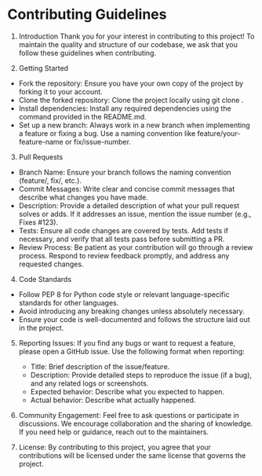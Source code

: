 # Contributing Guidelines
1. Introduction
Thank you for your interest in contributing to this project! To maintain the quality and structure of our codebase, we ask that you follow these guidelines when contributing.

2. Getting Started
- Fork the repository: Ensure you have your own copy of the project by forking it to your account.
- Clone the forked repository: Clone the project locally using git clone <your-forked-repo-url>.
- Install dependencies: Install any required dependencies using the command provided in the README.md.
- Set up a new branch: Always work in a new branch when implementing a feature or fixing a bug. Use a naming convention like feature/your-feature-name or fix/issue-number.
3. Pull Requests
- Branch Name: Ensure your branch follows the naming convention (feature/, fix/, etc.).
- Commit Messages: Write clear and concise commit messages that describe what changes you have made.
- Description: Provide a detailed description of what your pull request solves or adds. If it addresses an issue, mention the issue number (e.g., Fixes #123).
- Tests: Ensure all code changes are covered by tests. Add tests if necessary, and verify that all tests pass before submitting a PR.
- Review Process: Be patient as your contribution will go through a review process. Respond to review feedback promptly, and address any requested changes.
4. Code Standards
- Follow PEP 8 for Python code style or relevant language-specific standards for other languages.
- Avoid introducing any breaking changes unless absolutely necessary.
- Ensure your code is well-documented and follows the structure laid out in the project.
5. Reporting Issues: If you find any bugs or want to request a feature, please open a GitHub issue. Use the following format when reporting:
    - Title: Brief description of the issue/feature.
    - Description: Provide detailed steps to reproduce the issue (if a bug), and any related logs or screenshots.
    - Expected behavior: Describe what you expected to happen.
    - Actual behavior: Describe what actually happened.
6. Community Engagement: Feel free to ask questions or participate in discussions. We encourage collaboration and the sharing of knowledge. If you need help or guidance, reach out to the maintainers.

7. License: By contributing to this project, you agree that your contributions will be licensed under the same license that governs the project.